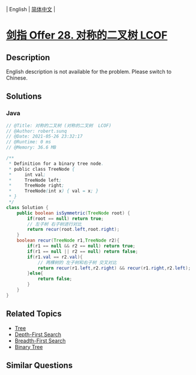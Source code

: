 
| English | [简体中文](README.md) |

# [剑指 Offer 28. 对称的二叉树  LCOF](https://leetcode.cn//problems/dui-cheng-de-er-cha-shu-lcof/)

## Description

English description is not available for the problem. Please switch to Chinese.

## Solutions


### Java

```Java
// @Title: 对称的二叉树 (对称的二叉树  LCOF)
// @Author: robert.sunq
// @Date: 2021-05-26 23:32:17
// @Runtime: 0 ms
// @Memory: 36.6 MB

/**
 * Definition for a binary tree node.
 * public class TreeNode {
 *     int val;
 *     TreeNode left;
 *     TreeNode right;
 *     TreeNode(int x) { val = x; }
 * }
 */
class Solution {
    public boolean isSymmetric(TreeNode root) {
        if(root == null) return true;
        // 左子树 右子树进行对比
        return recur(root.left,root.right);
    }
    boolean recur(TreeNode r1,TreeNode r2){
        if(r1 == null && r2 == null) return true;
        if(r1 == null || r2 == null) return false;
        if(r1.val == r2.val){
            // 两棵树的 左子树和右子树 交叉对比
            return recur(r1.left,r2.right) && recur(r1.right,r2.left);
        }else{
            return false;
        }
    }
}
```



## Related Topics

- [Tree](https://leetcode.cn//tag/tree)
- [Depth-First Search](https://leetcode.cn//tag/depth-first-search)
- [Breadth-First Search](https://leetcode.cn//tag/breadth-first-search)
- [Binary Tree](https://leetcode.cn//tag/binary-tree)

## Similar Questions


